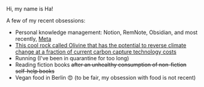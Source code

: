 Hi, my name is Ha!

A few of my recent obsessions:

- Personal knowledge management: Notion, RemNote, Obsidian, and most recently, [Meta](https://projectmeta.app/)
- [This cool rock called Olivine that has the potential to reverse climate change at a fraction of current carbon capture technology costs](https://www.projectvesta.org/)
- Running (I've been in quarantine for too long)
- Reading fiction books ~~after an unhealthy consumption of non-fiction self-help books~~
- Vegan food in Berlin :heart_eyes: (to be fair, my obsession with food is not recent)